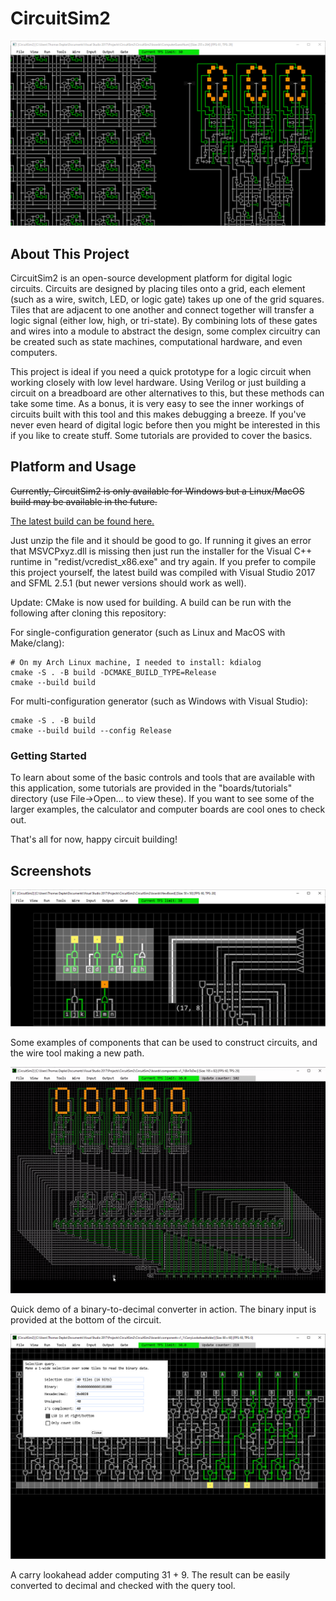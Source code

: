 # CircuitSim2 #

![image1](image1.png)

## About This Project ##

CircuitSim2 is an open-source development platform for digital logic circuits. Circuits are designed by placing tiles onto a grid, each element (such as a wire, switch, LED, or logic gate) takes up one of the grid squares. Tiles that are adjacent to one another and connect together will transfer a logic signal (either low, high, or tri-state). By combining lots of these gates and wires into a module to abstract the design, some complex circuitry can be created such as state machines, computational hardware, and even computers.

This project is ideal if you need a quick prototype for a logic circuit when working closely with low level hardware. Using Verilog or just building a circuit on a breadboard are other alternatives to this, but these methods can take some time. As a bonus, it is very easy to see the inner workings of circuits built with this tool and this makes debugging a breeze. If you've never even heard of digital logic before then you might be interested in this if you like to create stuff. Some tutorials are provided to cover the basics.

## Platform and Usage ##

~~Currently, CircuitSim2 is only available for Windows but a Linux/MacOS build may be available in the future.~~

[The latest build can be found here.](https://github.com/tdepke2/CircuitSim2/releases/download/v1.1/CircuitSim2-1.1-x86.zip)

Just unzip the file and it should be good to go. If running it gives an error that MSVCPxyz.dll is missing then just run the installer for the Visual C++ runtime in "redist/vcredist_x86.exe" and try again. If you prefer to compile this project yourself, the latest build was compiled with Visual Studio 2017 and SFML 2.5.1 (but newer versions should work as well).

Update: CMake is now used for building. A build can be run with the following after cloning this repository:

For single-configuration generator (such as Linux and MacOS with Make/clang):
```
# On my Arch Linux machine, I needed to install: kdialog
cmake -S . -B build -DCMAKE_BUILD_TYPE=Release
cmake --build build
```

For multi-configuration generator (such as Windows with Visual Studio):
```
cmake -S . -B build
cmake --build build --config Release
```

### Getting Started ###

To learn about some of the basic controls and tools that are available with this application, some tutorials are provided in the "boards/tutorials" directory (use File->Open... to view these). If you want to see some of the larger examples, the calculator and computer boards are cool ones to check out.

That's all for now, happy circuit building!

## Screenshots ##

![image2](image2.png)

Some examples of components that can be used to construct circuits, and the wire tool making a new path.

![image3](image3.gif)

Quick demo of a binary-to-decimal converter in action. The binary input is provided at the bottom of the circuit.

![image4](image4.png)

A carry lookahead adder computing 31 + 9. The result can be easily converted to decimal and checked with the query tool.
